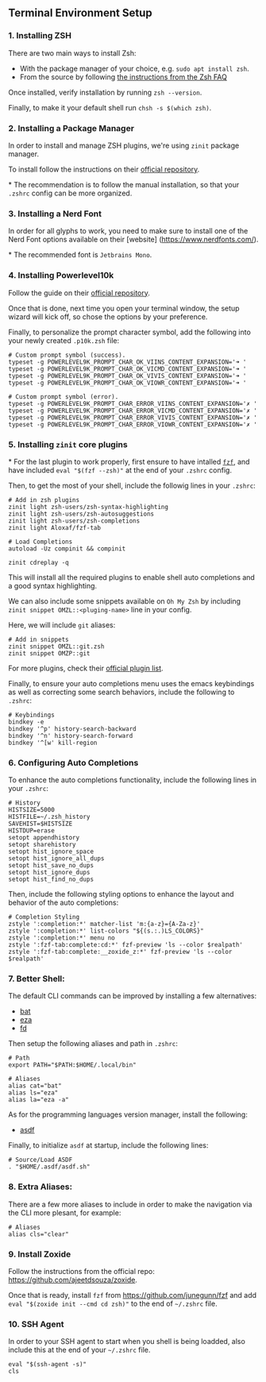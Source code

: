 ## Terminal Environment Setup

### 1. Installing ZSH

There are two main ways to install Zsh:

- With the package manager of your choice, e.g. `sudo apt install zsh`.
- From the source by following
  [the instructions from the Zsh FAQ](https://zsh.sourceforge.io/FAQ/zshfaq01.html#l7)

Once installed, verify installation by running `zsh --version`.

Finally, to make it your default shell run `chsh -s $(which zsh)`.

### 2. Installing a Package Manager

In order to install and manage ZSH plugins, we're using `zinit` package manager.

To install follow the instructions on their
[official repository](https://github.com/zdharma-continuum/zinit).

\* The recommendation is to follow the manual installation, so that your
`.zshrc` config can be more organized.

### 3. Installing a Nerd Font

In order for all glyphs to work, you need to make sure to install one of the
Nerd Font options available on their [website] (https://www.nerdfonts.com/).

\* The recommended font is `Jetbrains Mono`.

### 4. Installing Powerlevel10k

Follow the guide on their
[official repository](https://github.com/romkatv/powerlevel10k).

Once that is done, next time you open your terminal window, the setup wizard
will kick off, so chose the options by your preference.

Finally, to personalize the prompt character symbol, add the following into your
newly created `.p10k.zsh` file:

```shell
# Custom prompt symbol (success).
typeset -g POWERLEVEL9K_PROMPT_CHAR_OK_VIINS_CONTENT_EXPANSION='➜ '
typeset -g POWERLEVEL9K_PROMPT_CHAR_OK_VICMD_CONTENT_EXPANSION='➜ '
typeset -g POWERLEVEL9K_PROMPT_CHAR_OK_VIVIS_CONTENT_EXPANSION='➜ '
typeset -g POWERLEVEL9K_PROMPT_CHAR_OK_VIOWR_CONTENT_EXPANSION='➜ '

# Custom prompt symbol (error).
typeset -g POWERLEVEL9K_PROMPT_CHAR_ERROR_VIINS_CONTENT_EXPANSION='✗ '
typeset -g POWERLEVEL9K_PROMPT_CHAR_ERROR_VICMD_CONTENT_EXPANSION='✗ '
typeset -g POWERLEVEL9K_PROMPT_CHAR_ERROR_VIVIS_CONTENT_EXPANSION='✗ '
typeset -g POWERLEVEL9K_PROMPT_CHAR_ERROR_VIOWR_CONTENT_EXPANSION='✗ '
```

### 5. Installing `zinit` core plugins

\* For the last plugin to work properly, first ensure to have intalled
[`fzf`](https://github.com/junegunn/fzf), and have included
`eval "$(fzf --zsh)"` at the end of your `.zshrc` config.

Then, to get the most of your shell, include the followig lines in your
`.zshrc`:

```shell
# Add in zsh plugins
zinit light zsh-users/zsh-syntax-highlighting
zinit light zsh-users/zsh-autosuggestions
zinit light zsh-users/zsh-completions
zinit light Aloxaf/fzf-tab

# Load Completions
autoload -Uz compinit && compinit

zinit cdreplay -q
```

This will install all the required plugins to enable shell auto completions and
a good syntax highlighting.

We can also include some snippets available on `Oh My Zsh` by including
`zinit snippet OMZL::<pluging-name>` line in your config.

Here, we will include `git` aliases:

```shell
# Add in snippets
zinit snippet OMZL::git.zsh
zinit snippet OMZP::git
```

For more plugins, check their
[official plugin list](https://github.com/ohmyzsh/ohmyzsh/wiki/plugins).

Finally, to ensure your auto completions menu uses the emacs keybindings as well
as correcting some search behaviors, include the following to `.zshrc`:

```shell
# Keybindings
bindkey -e
bindkey '^p' history-search-backward
bindkey '^n' history-search-forward
bindkey '^[w' kill-region
```

### 6. Configuring Auto Completions

To enhance the auto completions functionality, include the following lines in
your `.zshrc`:

```shell
# History
HISTSIZE=5000
HISTFILE=~/.zsh_history
SAVEHIST=$HISTSIZE
HISTDUP=erase
setopt appendhistory
setopt sharehistory
setopt hist_ignore_space
setopt hist_ignore_all_dups
setopt hist_save_no_dups
setopt hist_ignore_dups
setopt hist_find_no_dups
```

Then, include the following styling options to enhance the layout and behavior
of the auto completions:

```shell
# Completion Styling
zstyle ':completion:*' matcher-list 'm:{a-z}={A-Za-z}'
zstyle ':completion:*' list-colors "${(s.:.)LS_COLORS}"
zstyle ':completion:*' menu no
zstyle ':fzf-tab:complete:cd:*' fzf-preview 'ls --color $realpath'
zstyle ':fzf-tab:complete:__zoxide_z:*' fzf-preview 'ls --color $realpath'
```

### 7. Better Shell:

The default CLI commands can be improved by installing a few alternatives:

- [bat](https://github.com/sharkdp/bat)
- [eza](https://github.com/eza-community/eza)
- [fd](https://github.com/sharkdp/fd)

Then setup the following aliases and path in `.zshrc`:

```shell
# Path
export PATH="$PATH:$HOME/.local/bin"

# Aliases
alias cat="bat"
alias ls="eza"
alias la="eza -a"
```

As for the programming languages version manager, install the following:

- [asdf](https://github.com/asdf-vm/asdf)

Finally, to initialize `asdf` at startup, include the following lines:

```shell
# Source/Load ASDF
. "$HOME/.asdf/asdf.sh"
```

### 8. Extra Aliases:

There are a few more aliases to include in order to make the navigation via the
CLI more plesant, for example:

```shell
# Aliases
alias cls="clear"
```

### 9. Install Zoxide

Follow the instructions from the official repo:
https://github.com/ajeetdsouza/zoxide.

Once that is ready, install `fzf` from https://github.com/junegunn/fzf and add
`eval "$(zoxide init --cmd cd zsh)"` to the end of `~/.zshrc` file.

### 10. SSH Agent

In order to your SSH agent to start when you shell is being loadded, also
include this at the end of your `~/.zshrc` file.

```shell
eval "$(ssh-agent -s)"
cls
```